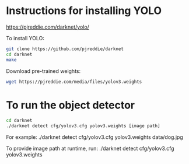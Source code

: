 # Instructions for installing YOLO

 https://pjreddie.com/darknet/yolo/

To install YOLO:

``` bash
git clone https://github.com/pjreddie/darknet
cd darknet
make
```

Download pre-trained weights:

```bash
wget https://pjreddie.com/media/files/yolov3.weights
```

# To run the object detector

```bash
cd darknet
./darknet detect cfg/yolov3.cfg yolov3.weights [image path]
```

For example: ./darknet detect cfg/yolov3.cfg yolov3.weights data/dog.jpg

To provide image path at runtime, run: ./darknet detect cfg/yolov3.cfg yolov3.weights


